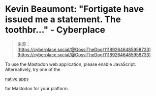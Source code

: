 <!--yml
category: 未分类
date: 2024-05-27 14:37:38
-->

# Kevin Beaumont: "Fortigate have issued me a statement. The toothbr…" - Cyberplace

> 来源：[https://cyberplace.social/@GossiTheDog/111892646485958733](https://cyberplace.social/@GossiTheDog/111892646485958733)

To use the Mastodon web application, please enable JavaScript. Alternatively, try one of the

[native apps](https://joinmastodon.org/apps)

for Mastodon for your platform.